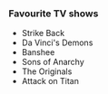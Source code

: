 ### Favourite TV shows
- Strike Back
- Da Vinci's Demons
- Banshee
- Sons of Anarchy
- The Originals
- Attack on Titan
